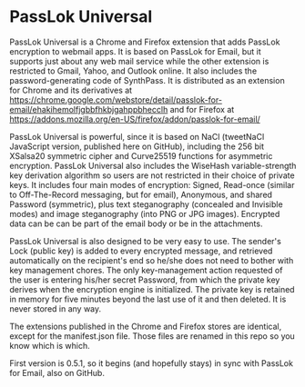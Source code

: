 # PassLok Universal
PassLok Universal is a Chrome and Firefox extension that adds PassLok encryption to webmail apps. It is based on PassLok for Email, but it supports just about any web mail service while the other extension is restricted to Gmail, Yahoo, and Outlook online. It also includes the password-generating code of SynthPass. It is distributed as an extension for Chrome and its derivatives at https://chrome.google.com/webstore/detail/passlok-for-email/ehakihemolfjgbbfhkbjgahppbhecclh and for Firefox at https://addons.mozilla.org/en-US/firefox/addon/passlok-for-email/

PassLok Universal is powerful, since it is based on NaCl (tweetNaCl JavaScript version, published here on GitHub), including the 256 bit XSalsa20 symmetric cipher and Curve25519 functions for asymmetric encryption. PassLok Universal also includes the WiseHash variable-strength key derivation algorithm so users are not restricted in their choice of private keys. It includes four main modes of encryption: Signed, Read-once (similar to Off-The-Record messaging, but for email), Anonymous, and shared Password (symmetric), plus text steganography (concealed and Invisible modes) and image steganography (into PNG or JPG images). Encrypted data can be can be part of the email body or be in the attachments.

PassLok Universal is also designed to be very easy to use. The sender's Lock (public key) is added to every encrypted message, and retrieved automatically on the recipient's end so he/she does not need to bother with key management chores. The only key-management action requested of the user is entering his/her secret Password, from which the private key derives when the encryption engine is initialized. The private key is retained in memory for five minutes beyond the last use of it and then deleted. It is never stored in any way.

The extensions published in the Chrome and Firefox stores are identical, except for the manifest.json file. Those files are renamed in this repo so you know which is which.

First version is 0.5.1, so it begins (and hopefully stays) in sync with PassLok for Email, also on GitHub.

